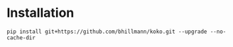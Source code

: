 # Installation

```
pip install git+https://github.com/bhillmann/koko.git --upgrade --no-cache-dir
```
